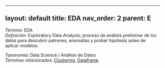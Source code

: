 
---
layout: default
title: EDA
nav_order: 2
parent: E
---

*Término:* EDA  
*Definición:* Exploratory Data Analysis; proceso de análisis preliminar de los datos para descubrir patrones, anomalías y probar hipótesis antes de aplicar modelos.

*Taxonomía:* Data Science / Análisis de Datos  
*Términos relacionados:* [Clustering](https://maleniski.github.io/diccionario-angl-tec-mx/docs/alfabeticamente/C/clustering/), [Dataframe](https://maleniski.github.io/diccionario-angl-tec-mx/docs/alfabeticamente/D/dataframe/)
